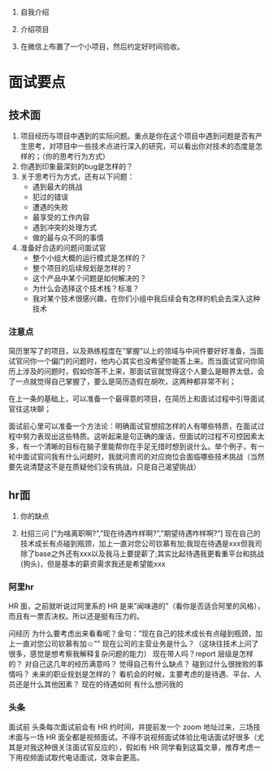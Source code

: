1. 自我介绍

2. 介绍项目

3. 在微信上布置了一个小项目，然后约定好时间验收。
    


# 面试要点
## 技术面
1. 项目经历与项目中遇到的实际问题。重点是你在这个项目中遇到问题是否有产生思考，对项目中一些技术点进行深入的研究，可以看出你对技术的态度是怎样的；（你的思考行为方式）
2. 你遇到印象最深刻的bug是怎样的？
3. 关于思考行为方式，还有以下问题：
    - 遇到最大的挑战
    - 犯过的错误
    - 遭遇的失败
    - 最享受的工作内容
    - 遇到冲突的处理方式
    - 做的最与众不同的事情
4. 准备好合适的问题问面试官
    - 整个小组大概的运行模式是怎样的？
    - 整个项目的后续规划是怎样的？
    - 这个产品中某个问题是如何解决的？
    - 为什么会选择这个技术栈？标准？
    - 我对某个技术很感兴趣，在你们小组中我后续会有怎样的机会去深入这种技术

### 注意点
简历里写了的项目，以及熟练程度在”掌握”以上的领域与中间件要好好准备，当面试官问你一个偏门的问题时，他内心其实也没希望你能答上来。而当面试官问你简历上涉及的问题时，假如你答不上来，那面试官就觉得这个人要么是眼界太低，会了一点就觉得自己掌握了，要么是简历造假在胡吹，这两种都非常不利；

在上一条的基础上，可以准备一个最得意的项目，在简历上和面试过程中引导面试官往这块聊；

面试前心里可以准备一个方法论：明确面试官想招怎样的人有哪些特质，在面试过程中努力表现出这些特质。这听起来是句正确的废话，但面试的过程不可控因素太多，有一个清晰的目标在脑子里能帮你在手足无措时想到说什么。举个例子，有一轮中面试官问我有什么问题时，我就问贵司的对应岗位会面临哪些技术挑战（当然要先说清楚这不是在质疑他们没有挑战，只是自己渴望挑战）





## hr面
1. 你的缺点

2. 社招三问 [”为啥离职啊?”,”现在待遇咋样啊?”,”期望待遇咋样啊?”]
    现在自己的技术成长有点碰到瓶颈，加上一直对您公司钦慕有加;我现在待遇是xxx但我司除了base之外还有xxx以及我马上要提薪了;其实比起待遇我更看重平台和挑战(狗头)，但是基本的薪资需求我还是希望能xxx

### 阿里hr
HR 面，之前就听说过阿里系的 HR 是来”闻味道的”（看你是否适合阿里的风格），而且有一票否决权。所以还是挺有压力的。

问经历
为什么要考虑出来看看呢？金句：”现在自己的技术成长有点碰到瓶颈，加上一直对您公司钦慕有加☺️””
现在公司的主营业务是什么？（这块往技术上问了很多，感觉是想考察我解释复杂问题的能力）
现在带人吗？report 层级是怎样的？
对自己这几年的经历满意吗？
觉得自己有什么缺点？
碰到过什么很挫败的事情吗？
未来的职业规划是怎样的？
看机会的时候，主要考虑的是待遇、平台、人员还是什么其他因素？
现在的待遇如何
有什么想问我的


### 头条
面试前
头条每次面试前会有 HR 约时间，并提前发一个 zoom 地址过来，三场技术面与一场 HR 面全都是视频面试。不得不说视频面试体验比电话面试好很多（尤其是对我这种很关注面试官反应的），假如有 HR 同学看到这篇文章，推荐考虑一下用视频面试取代电话面试，效率会更高。


